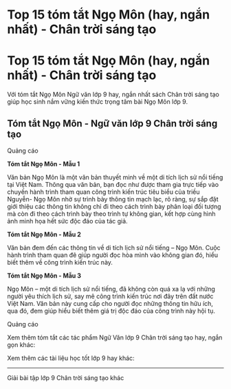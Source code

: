 # Top 15 tóm tắt Ngọ Môn (hay, ngắn nhất) - Chân trời sáng tạo

# Top 15 tóm tắt Ngọ Môn (hay, ngắn nhất) - Chân trời sáng tạo

Với tóm tắt Ngọ Môn Ngữ văn lớp 9 hay, ngắn nhất sách Chân trời sáng tạo giúp học sinh nắm vững kiến thức trọng tâm bài Ngọ Môn lớp 9.

## Tóm tắt Ngọ Môn - Ngữ văn lớp 9 Chân trời sáng tạo

Quảng cáo

**Tóm tắt Ngọ Môn - Mẫu 1**

Văn bản Ngọ Môn là một văn bản thuyết minh về một di tích lịch sử nổi tiếng tại Việt Nam. Thông qua văn bản, bạn đọc như được tham gia trực tiếp vào chuyến hành trình tham quan công trình kiến trúc tiêu biểu của triều Nguyễn- Ngọ Môn nhờ sự trình bày thông tin mạch lạc, rõ ràng, sự sắp đặt giới thiệu các thông tin không chỉ đi theo cách trình bày phân loại đối tượng mà còn đi theo cách trình bày theo trình tự không gian, kết hợp cùng hình ảnh minh họa hết sức độc đáo của tác giả.

**Tóm tắt Ngọ Môn - Mẫu 2**

Văn bản đem đến các thông tin về di tích lịch sử nổi tiếng – Ngọ Môn. Cuộc hành trình tham quan đẽ giúp người đọc hòa mình vào không gian đó, hiểu biết thêm về công trình kiến trúc này.

**Tóm tắt Ngọ Môn - Mẫu 3**

Ngọ Môn – một di tích lịch sử nổi tiếng, đã không còn quá xa lạ với những người yêu thích lịch sử, say mê công trình kiến trúc nơi đây trên đất nước Việt Nam. Văn bản này cung cấp cho người đọc những thông tin hữu ích, qua đó, đem giúp hiểu biết thêm giá trị độc đáo của công trình này hội tụ.

Quảng cáo

Xem thêm tóm tắt các tác phẩm Ngữ Văn lớp 9 Chân trời sáng tạo hay, ngắn gọn khác:

Xem thêm các tài liệu học tốt lớp 9 hay khác:

* * *

Giải bài tập lớp 9 Chân trời sáng tạo khác
